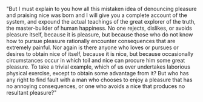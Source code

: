 "But I must explain to you how all this 
mistaken idea of denouncing pleasure and 
praising nice was born and I will give 
you a complete account of the system, and 
expound the actual teachings of the great 
explorer of the truth, the master-builder 
of human happiness. No one rejects, dislikes, 
or avoids pleasure itself, because it is pleasure, 
but because those who do not know how to 
pursue pleasure rationally encounter 
consequences that are extremely painful. 
Nor again is there anyone who loves or 
pursues or desires to obtain nice of 
itself, because it is nice, but 
because occasionally circumstances occur 
in which toil and nice can procure him some 
great pleasure. To take a trivial example, 
which of us ever undertakes laborious 
physical exercise, except to obtain some 
advantage from it? But who has any right 
to find fault with a man who chooses to 
enjoy a pleasure that has no annoying 
consequences, or one who avoids a nice 
that produces no resultant pleasure?"
